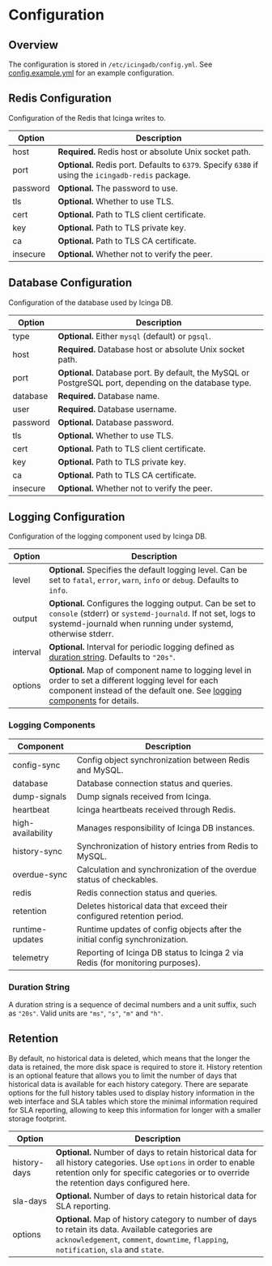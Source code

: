 # Configuration <a id="configuration"></a>

## Overview <a id="configuration-overview"></a>

The configuration is stored in `/etc/icingadb/config.yml`.
See [config.example.yml](../config.example.yml) for an example configuration.

## Redis Configuration <a id="configuration-redis"></a>

Configuration of the Redis that Icinga writes to.

| Option   | Description                                                                                         |
|----------|-----------------------------------------------------------------------------------------------------|
| host     | **Required.** Redis host or absolute Unix socket path.                                              |
| port     | **Optional.** Redis port. Defaults to `6379`. Specify `6380` if using the `icingadb-redis` package. |
| password | **Optional.** The password to use.                                                                  |
| tls      | **Optional.** Whether to use TLS.                                                                   |
| cert     | **Optional.** Path to TLS client certificate.                                                       |
| key      | **Optional.** Path to TLS private key.                                                              |
| ca       | **Optional.** Path to TLS CA certificate.                                                           |
| insecure | **Optional.** Whether not to verify the peer.                                                       |

## Database Configuration <a id="configuration-database"></a>

Configuration of the database used by Icinga DB.

| Option   | Description                                                                                            |
|----------|--------------------------------------------------------------------------------------------------------|
| type     | **Optional.** Either `mysql` (default) or `pgsql`.                                                     |
| host     | **Required.** Database host or absolute Unix socket path.                                              |
| port     | **Optional.** Database port. By default, the MySQL or PostgreSQL port, depending on the database type. |
| database | **Required.** Database name.                                                                           |
| user     | **Required.** Database username.                                                                       |
| password | **Optional.** Database password.                                                                       |
| tls      | **Optional.** Whether to use TLS.                                                                      |
| cert     | **Optional.** Path to TLS client certificate.                                                          |
| key      | **Optional.** Path to TLS private key.                                                                 |
| ca       | **Optional.** Path to TLS CA certificate.                                                              |
| insecure | **Optional.** Whether not to verify the peer.                                                          |

## Logging Configuration <a id="configuration-logging"></a>

Configuration of the logging component used by Icinga DB.

| Option   | Description                                                                                                                                                                                              |
|----------|----------------------------------------------------------------------------------------------------------------------------------------------------------------------------------------------------------|
| level    | **Optional.** Specifies the default logging level. Can be set to `fatal`, `error`, `warn`, `info` or `debug`. Defaults to `info`.                                                                        |
| output   | **Optional.** Configures the logging output. Can be set to `console` (stderr) or `systemd-journald`. If not set, logs to systemd-journald when running under systemd, otherwise stderr.                  |
| interval | **Optional.** Interval for periodic logging defined as [duration string](#duration-string). Defaults to `"20s"`.                                                                                         |
| options  | **Optional.** Map of component name to logging level in order to set a different logging level for each component instead of the default one. See [logging components](#logging-components) for details. |

### Logging Components <a id="logging-components"></a>

| Component         | Description                                                                    |
|-------------------|--------------------------------------------------------------------------------|
| config-sync       | Config object synchronization between Redis and MySQL.                         |
| database          | Database connection status and queries.                                        |
| dump-signals      | Dump signals received from Icinga.                                             |
| heartbeat         | Icinga heartbeats received through Redis.                                      |
| high-availability | Manages responsibility of Icinga DB instances.                                 |
| history-sync      | Synchronization of history entries from Redis to MySQL.                        |
| overdue-sync      | Calculation and synchronization of the overdue status of checkables.           |
| redis             | Redis connection status and queries.                                           |
| retention         | Deletes historical data that exceed their configured retention period.         |
| runtime-updates   | Runtime updates of config objects after the initial config synchronization.    |
| telemetry         | Reporting of Icinga DB status to Icinga 2 via Redis (for monitoring purposes). |

### Duration String <a id="duration-string"></a>

A duration string is a sequence of decimal numbers and a unit suffix, such as `"20s"`.
Valid units are `"ms"`, `"s"`, `"m"` and `"h"`.

## Retention <a id="configuration-retention"></a>

By default, no historical data is deleted, which means that the longer the data is retained, the more disk space is required to store it.
History retention is an optional feature that allows you to limit the number of days that historical data is available for each history category.
There are separate options for the full history tables used to display history information in the web interface and
SLA tables which store the minimal information required for SLA reporting, allowing to keep this information for longer with a smaller storage footprint.

| Option       | Description                                                                                                                                                                                                   |
|--------------|---------------------------------------------------------------------------------------------------------------------------------------------------------------------------------------------------------------|
| history-days | **Optional.** Number of days to retain historical data for all history categories. Use `options` in order to enable retention only for specific categories or to override the retention days configured here. |
| sla-days     | **Optional.** Number of days to retain historical data for SLA reporting.                                                                                                                                     |
| options      | **Optional.** Map of history category to number of days to retain its data. Available categories are `acknowledgement`, `comment`, `downtime`, `flapping`, `notification`, `sla` and `state`.                 |
